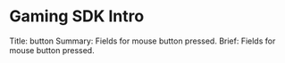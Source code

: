 # Gaming SDK Intro
Title: button
Summary: Fields for mouse button pressed. 
Brief: Fields for mouse button pressed. 
